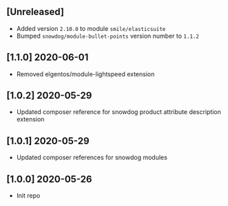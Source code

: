 ## [Unreleased]
* Added version `2.10.0` to module `smile/elasticsuite`
* Bumped `snowdog/module-bullet-points` version number to `1.1.2`

## [1.1.0] 2020-06-01
* Removed elgentos/module-lightspeed extension

## [1.0.2] 2020-05-29
* Updated composer reference for snowdog product attribute description extension

## [1.0.1] 2020-05-29
* Updated composer references for snowdog modules

## [1.0.0] 2020-05-26
* Init repo
